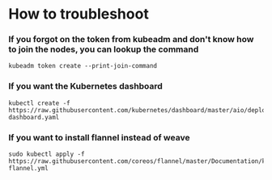 # How to troubleshoot

### If you forgot on the token from kubeadm and don't know how to join the nodes, you can lookup the command
```
kubeadm token create --print-join-command
```
### If you want the Kubernetes dashboard
```
kubectl create -f https://raw.githubusercontent.com/kubernetes/dashboard/master/aio/deploy/recommended/kubernetes-dashboard.yaml
```
### If you want to install flannel instead of weave
```
sudo kubectl apply -f https://raw.githubusercontent.com/coreos/flannel/master/Documentation/kube-flannel.yml
```

